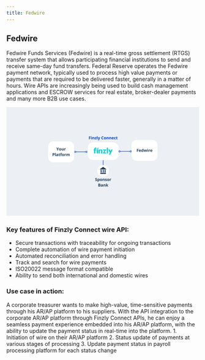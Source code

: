```yaml
---
title: Fedwire
---
```




## **Fedwire** 

Fedwire Funds Services (Fedwire) is a real-time gross settlement (RTGS) transfer system that allows participating financial institutions to send and receive same-day fund transfers. Federal Reserve operates the Fedwire payment network, typically used to process high value payments or payments that are required to be delivered faster, generally in a matter of hours. Wire APIs are increasingly being used to build cash management applications and ESCROW services for real estate, broker-dealer payments and many more B2B use cases.

<!-- ## **Fedwire Payment** -->
![image info](./images/fedwire-payment.png)


### **Key features of Finzly Connect wire API:**

- Secure transactions with traceability for ongoing transactions
- Complete automation of wire payment initiation
- Automated reconciliation and error handling 
- Track and search for wire payments
- ISO20022 message format compatible
- Ability to send both international and domestic wires

### **Use case in action:**

A corporate treasurer wants to make high-value, time-sensitive payments through his AR/AP platform to his suppliers. With the API integration to the corporate AR/AP platform through Finzly Connect APIs, he can enjoy a seamless payment experience embedded into his AR/AP platform, with the ability to update the payment status in real-time into the platform. 
	1. Initiation of wire on their AR/AP platform
	2. Status update of payments at various stages of processing 
	3. Update payment status in payroll processing platform for each status change


<!-- Fedwire Funds Services (Fedwire) is a real-time gross settlement transfer system that allows participating financial institutions to send and receive same-day fund transfers. Federal Reserve operates the FEDWIRE payment network and is typically used to process high value payments or the payments that are required to be delivered faster, typically within an hour. Note: There could be delay due to compliance and other bank policies.

The Fedwire Funds Service is a credit transfer service. Participants originate funds transfers by instructing a Federal Reserve Bank to debit funds from its own account and credit funds to the account of another participant. Participants may originate funds transfers online, by initiating a secure electronic message, or offline, via Teller, Phone-in.

Fedwire funds are sent directly from the originator's bank account to the receiver's bank account. Wires are instant, but the fee can be a configurable data for both sender and receiver. The transaction is permanent and irrevocable with an option to request for Reversal (Return of Funds).

FEDWIRE is a message-oriented payment system. Each payment travels in a single message and is gross settled, whereas ACH payments are net settled. 

Fedwire operates weekdays, from 9 p.m. the prior calendar day, to 7 p.m. Eastern Time. The system is closed during weekends and federal holidays, with the exception being that service for Mondays are operational from 9 p.m. on the preceding Sunday. Though operational until 7 p.m. ET, the deadline for initiating a payment for a bank’s customer, is 6 p.m. ET.

Reversals - Cut off time for Reversals are separately maintained as configurable property. Any Reversal after that cut off will not be eligible and will have to reverse the next business day  -->
